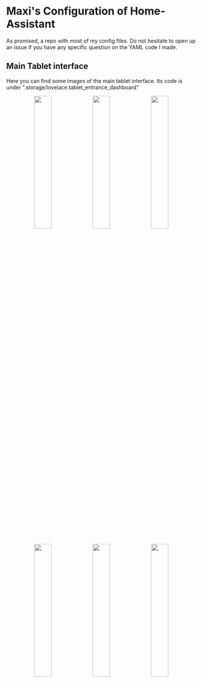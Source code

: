 # Maxi's Configuration of Home-Assistant
As promised, a repo with most of my config files.
Do not hesitate to open up an issue if you have any specific question on the YAML code I made.


## Main Tablet interface

Here you can find some images of the main tablet interface. 
Its code is under ".storage/lovelace.tablet_entrance_dashboard"


<p align="middle">
  <img src="assets/Tablet_S7FE/framed_music_playing_lowres.gif" width="30%" />
  <img src="assets/Tablet_S7FE/framed_light_panel_lowres.gif" width="30%" />
  <img src="assets/Tablet_S7FE/framed_security_panel_lowres.gif" width="30%" />
</p>

<p align="middle">
  <img src="assets/Tablet_S7FE/framed_music_panel_lowres.gif" width="30%" />
  <img src="assets/Tablet_S7FE/framed_vacuum_panel_lowres.gif" width="30%" />
  <img src="assets/Tablet_S7FE/framed_climate_panel_lowres.gif" width="30%" />
  </p>